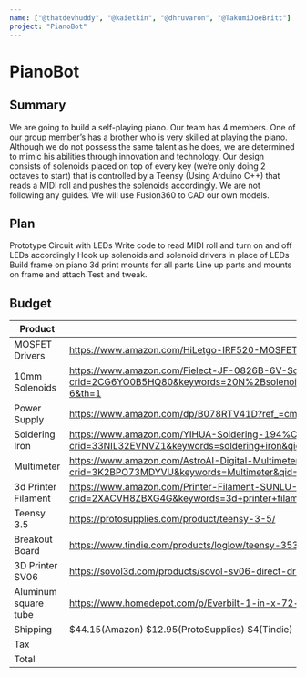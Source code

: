 ```yaml
---
name: ["@thatdevhuddy", "@kaietkin", "@dhruvaron", "@TakumiJoeBritt"]
project: "PianoBot"
---
```


# PianoBot

## Summary

We are going to build a self-playing piano. Our team has 4 members. One of our group member’s has a brother who is very skilled at playing the piano. Although we do not possess the same talent as he does, we are determined to mimic his abilities through innovation and technology. Our design consists of solenoids placed on top of every key (we’re only doing 2 octaves to start) that is controlled by a Teensy (Using Arduino C++) that reads a MIDI roll and pushes the solenoids accordingly. We are not following any guides. We will use Fusion360 to CAD our own models.

## Plan

Prototype Circuit with LEDs
Write code to read MIDI roll and turn on and off LEDs accordingly
Hook up solenoids and solenoid drivers in place of LEDs
Build frame on piano
3d print mounts for all parts
Line up parts and mounts on frame and attach
Test and tweak.


## Budget

| Product           | Supplier/Link                         | Cost    |
| ---------------   | ------------------------------------- | ------  |
| MOSFET Drivers    | https://www.amazon.com/HiLetgo-IRF520-MOSFET-Arduino-Raspberry/dp/B01I1J14MO/ref=sr_1_4?keywords=mosfet+solenoid+driver&qid=1673674873&sr=8-4                             | $42.00  |
| 10mm Solenoids    | https://www.amazon.com/Fielect-JF-0826B-6V-Solenoid-Electromagnet-Linear/dp/B07Z3N7D9R/ref=sr_1_6?crid=2CG6YO0B5HQ80&keywords=20N%2Bsolenoid%2Bpush%2Bactuator%2B10mm%2Bstroke&qid=1673676087&sprefix=20n%2Bsolenoid%2Bpush%2Bactuator%2B10mm%2Bstroke%2Caps%2C187&sr=8-6&th=1                              | $312.00 |
| Power Supply      | https://www.amazon.com/dp/B078RTV41D?ref_=cm_sw_r_cp_ud_dp_A5EWXFB7QCV5T4Y3D6P2                             | $22.99  |
| Soldering Iron    | https://www.amazon.com/YIHUA-Soldering-194%C2%BAF-896%C2%BAF-Adjustable-Calibration/dp/B082F1WKP9/ref=sr_1_7?crid=33NIL32EVNVZ1&keywords=soldering+iron&qid=1673499441&s=industrial&sprefix=soldering+iron%2Cindustrial%2C419&sr=1-7                                | $39.99  |
| Multimeter        |https://www.amazon.com/AstroAI-Digital-Multimeter-Voltage-Tester/dp/B01ISAMUA6/ref=sr_1_7?crid=3K2BPO73MDYVU&keywords=Multimeter&qid=1673498264&s=industrial&sprefix=multimet%2Cindustrial%2C159&sr=1-7                                | $12.99  |
|3d Printer Filament| https://www.amazon.com/Printer-Filament-SUNLU-Dimensional-Accuracy/dp/B07XG3RM58/ref=sr_1_6?crid=2XACVH8ZBXG4G&keywords=3d+printer+filament+3+pack&qid=1673725515&s=industrial&sprefix=3d+printer+filament+3+pack%2Cindustrial%2C147&sr=1-6                                | $16.14  |
| Teensy 3.5        | https://protosupplies.com/product/teensy-3-5/                       | $31.95  |
| Breakout Board    | https://www.tindie.com/products/loglow/teensy-3536-breakout-revision-a-due/                                | $17.00  |
| 3D Printer SV06   | https://sovol3d.com/products/sovol-sv06-direct-drive-3d-printer#                               | $259.99 |
| Aluminum square tube | https://www.homedepot.com/p/Everbilt-1-in-x-72-in-x-0-0625-in-Square-Tube-801127/204325635#overlay | 49.79|
| Shipping          |$44.15(Amazon) $12.95(ProtoSupplies) $4(Tindie)  | $17.00  |
| Tax               |                                       | $44.83  |
|Total              |                                       | $862.01 |
